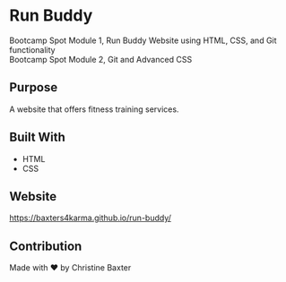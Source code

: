 # Run Buddy
Bootcamp Spot Module 1, Run Buddy Website using HTML, CSS, and Git functionality<br/>
Bootcamp Spot Module 2, Git and Advanced CSS

## Purpose
A website that offers fitness training services.

## Built With
* HTML
* CSS

## Website
https://baxters4karma.github.io/run-buddy/

## Contribution
Made with ❤️ by Christine Baxter
